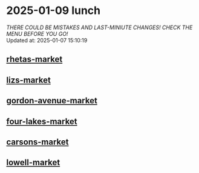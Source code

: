 # 2025-01-09 lunch  
*THERE COULD BE MISTAKES AND LAST-MINIUTE CHANGES! CHECK THE MENU BEFORE YOU GO!*  
Updated at: 2025-01-07 15:10:19  
## [rhetas-market](https://wisc-housingdining.nutrislice.com/menu/rhetas-market/lunch/2025-01-09)  
## [lizs-market](https://wisc-housingdining.nutrislice.com/menu/lizs-market/lunch/2025-01-09)  
## [gordon-avenue-market](https://wisc-housingdining.nutrislice.com/menu/gordon-avenue-market/lunch/2025-01-09)  
## [four-lakes-market](https://wisc-housingdining.nutrislice.com/menu/four-lakes-market/lunch/2025-01-09)  
## [carsons-market](https://wisc-housingdining.nutrislice.com/menu/carsons-market/lunch/2025-01-09)  
## [lowell-market](https://wisc-housingdining.nutrislice.com/menu/lowell-market/lunch/2025-01-09)  
  

